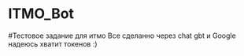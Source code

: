 # ITMO_Bot
#Тестовое задание для итмо 
Все сделанно через chat gbt и Google
надеюсь хватит токенов :) 
